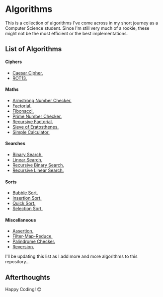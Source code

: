 # Algorithms

This is a collection of algorithms I've come across in my short journey as a Computer Science student. Since I'm still very much of a rookie, these might not be the most efficient or the best implementations.

## List of Algorithms

#### Ciphers
* [Caesar Cipher.](https://github.com/B4dAsh/Algorithms/blob/main/Python/ciphers/caesar_cipher.py)
* [ROT13.](https://github.com/B4dAsh/Algorithms/blob/main/Python/ciphers/rot13.py)

#### Maths
* [Armstrong Number Checker.](https://github.com/B4dAsh/Algorithms/blob/main/Python/maths/armstrong.py)
* [Factorial.](https://github.com/B4dAsh/Algorithms/blob/main/Python/maths/factorial.py)
* [Fibonacci.](https://github.com/B4dAsh/Algorithms/blob/main/Python/maths/fibonacci.py)
* [Prime Number Checker.](https://github.com/B4dAsh/Algorithms/blob/main/Python/maths/prime.py)
* [Recursive Factorial.](https://github.com/B4dAsh/Algorithms/blob/main/Python/maths/recursive_factorial.py)
* [Sieve of Eratosthenes.](https://github.com/B4dAsh/Algorithms/blob/main/Python/maths/sieve_of_eratosthenes.py)
* [Simple Calculator.](https://github.com/B4dAsh/Algorithms/blob/main/Python/maths/simple_calculator.py)

#### Searches
* [Binary Search.](https://github.com/B4dAsh/Algorithms/blob/main/Python/searches/binary_search.py)
* [Linear Search.](https://github.com/B4dAsh/Algorithms/blob/main/Python/searches/linear_search.py)
* [Recursive Binary Search.](https://github.com/B4dAsh/Algorithms/blob/main/Python/searches/recursive_binary_search.py)
* [Recursive Linear Search.](https://github.com/B4dAsh/Algorithms/blob/main/Python/searches/recursive_linear_search.py)

#### Sorts
* [Bubble Sort.](https://github.com/B4dAsh/Algorithms/blob/main/Python/sorts/bubble_sort.py)
* [Insertion Sort.](https://github.com/B4dAsh/Algorithms/blob/main/Python/sorts/insertion_sort.py)
* [Quick Sort.](https://github.com/B4dAsh/Algorithms/blob/main/Python/sorts/quick_sort.py)
* [Selection Sort.](https://github.com/B4dAsh/Algorithms/blob/main/Python/sorts/selection_sort.py)

#### Miscellaneous
* [Assertion.](https://github.com/B4dAsh/Algorithms/blob/main/Python/assertion.py)
* [Filter-Map-Reduce.](https://github.com/B4dAsh/Algorithms/blob/main/Python/filter_map_reduce.py)
* [Palindrome Checker.](https://github.com/B4dAsh/Algorithms/blob/main/Python/palindrome.py)
* [Reversion.](https://github.com/B4dAsh/Algorithms/blob/main/Python/reversion.py)

I'll be updating this list as I add more and more algorithms to this repository...

## Afterthoughts

Happy Coding! 😊
